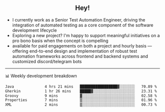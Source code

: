<h2 align="center">Hey!</h2>

- I currently work as a Senior Test Automation Engineer, driving the integration of automated testing as a core component of the software development lifecycle
- Exploring a new project? I'm happy to support meaningful initiatives on a pro bono basis when the concept is compelling
-  available for paid engagements on both a project and hourly basis — offering end-to-end design and implementation of robust test automation frameworks across frontend and backend systems and customized discord/telegram bots
  
  -------
  
📊 Weekly development breakdown

<!--START_SECTION:waka-->

```txt
Java              4 hrs 21 mins   █████████████████▓░░░░░░░   70.89 %
Gherkin           1 hr 26 mins    █████▓░░░░░░░░░░░░░░░░░░░   23.31 %
Groovy            9 mins          ▓░░░░░░░░░░░░░░░░░░░░░░░░   02.58 %
Properties        7 mins          ▒░░░░░░░░░░░░░░░░░░░░░░░░   01.96 %
XML               2 mins          ▒░░░░░░░░░░░░░░░░░░░░░░░░   00.73 %
```

<!--END_SECTION:waka-->
